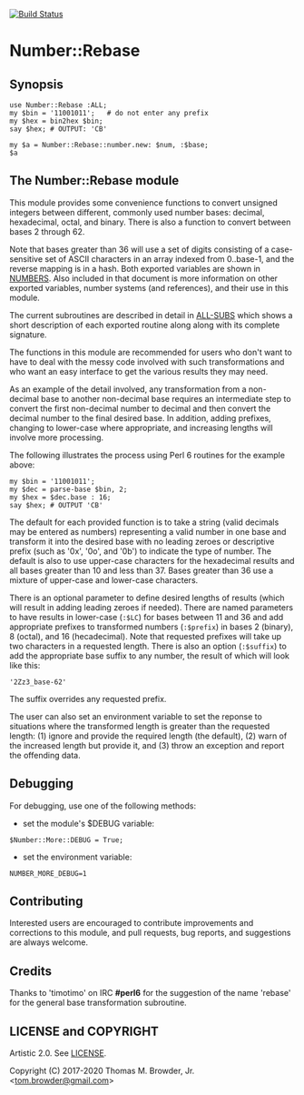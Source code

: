 [![Build Status](https://travis-ci.com/tbrowder/Number-Rebase-Raku.svg?branch=master)](https://travis-ci.com/tbrowder/Number-Rebase-Raku)

# Number::Rebase

## Synopsis

    use Number::Rebase :ALL;
    my $bin = '11001011';   # do not enter any prefix
    my $hex = bin2hex $bin;
    say $hex; # OUTPUT: 'CB'

    my $a = Number::Rebase::number.new: $num, :$base;
    $a 
## The Number::Rebase module

This module provides some convenience functions to convert unsigned
integers between different, commonly used number bases: decimal,
hexadecimal, octal, and binary. There is also a function to convert
between bases 2 through 62.

Note that bases greater than 36 will use a set of digits consisting of
a case-sensitive set of ASCII characters in an array indexed from
0..base-1, and the reverse mapping is in a hash.  Both exported
variables are shown in
[NUMBERS](https://github.com/tbrowder/Number-Rebase-Raku/blob/master/docs/NUMBERS.md).
Also included in that document is more information on other exported
variables, number systems (and references), and their use in this
module.

The current subroutines are described in detail in
[ALL-SUBS](https://github.com/tbrowder/Number-Rebase-Raku/blob/master/docs/ALL-SUBS.md)
which shows a short description of each exported routine along along
with its complete signature.

The functions in this module are recommended for users who don't want
to have to deal with the messy code involved with such transformations
and who want an easy interface to get the various results they may
need.

As an example of the detail involved, any transformation from a
non-decimal base to another non-decimal base requires an intermediate
step to convert the first non-decimal number to decimal and then
convert the decimal number to the final desired base.  In addition,
adding prefixes, changing to lower-case where appropriate, and
increasing lengths will involve more processing.

The following illustrates the process using Perl 6 routines for the
example above:

    my $bin = '11001011';
    my $dec = parse-base $bin, 2;
    my $hex = $dec.base : 16;
    say $hex; # OUTPUT 'CB'

The default for each provided function is to take a string (valid
decimals may be entered as numbers) representing a valid number in one
base and transform it into the desired base with no leading zeroes or
descriptive prefix (such as '0x', '0o', and '0b') to indicate the type
of number.  The default is also to use upper-case characters for the
hexadecimal results and all bases greater than 10 and less than 37.
Bases greater than 36 use a mixture of upper-case and lower-case
characters.

There is an optional parameter to define desired lengths of results
(which will result in adding leading zeroes if needed).  There are
named parameters to have results in lower-case (`:$LC`) for bases
between 11 and 36 and add appropriate prefixes to transformed numbers
(`:$prefix`) in bases 2 (binary), 8 (octal), and 16 (hecadecimal).
Note that requested prefixes will take up two characters in a
requested length.  There is also an option (`:$suffix`) to add the
appropriate base suffix to any number, the result of which will look
like this:

    '2Zz3_base-62'

The suffix overrides any requested prefix.

The user can also set an environment variable to set the reponse to
situations where the transformed length is greater than the requested
length: (1) ignore and provide the required length (the default), (2)
warn of the increased length but provide it, and (3) throw an
exception and report the offending data.

## Debugging

For debugging, use one of the following methods:

- set the module's $DEBUG variable:

```Perl6
$Number::More::DEBUG = True;
```

- set the environment variable:

```Perl6
NUMBER_MORE_DEBUG=1
```

## Contributing

Interested users are encouraged to contribute improvements and
corrections to this module, and pull requests, bug reports, and
suggestions are always welcome.

## Credits

Thanks to 'timotimo' on IRC **\#perl6** for the suggestion of the name
'rebase' for the general base transformation subroutine.

## LICENSE and COPYRIGHT

Artistic 2.0. See [LICENSE](./LICENSE).

Copyright (C) 2017-2020 Thomas M. Browder, Jr. <<tom.browder@gmail.com>>
